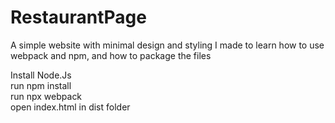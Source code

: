 # RestaurantPage

A simple website with minimal design and styling I made to learn how to use webpack and npm, and how to package the files

Install Node.Js\
run npm install\
run npx webpack\
open index.html in dist folder
